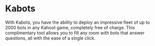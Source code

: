 # Kabots
With Kabots, you have the ability to deploy an impressive fleet of up to 2000 bots in any Kahoot game, completely free of charge. This complimentary tool allows you to fill any room with bots that answer questions, all with the ease of a single click.

